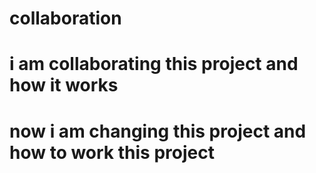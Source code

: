 # collaboration
# i am collaborating this project and how it works
# now i am changing this project and how to work this project
